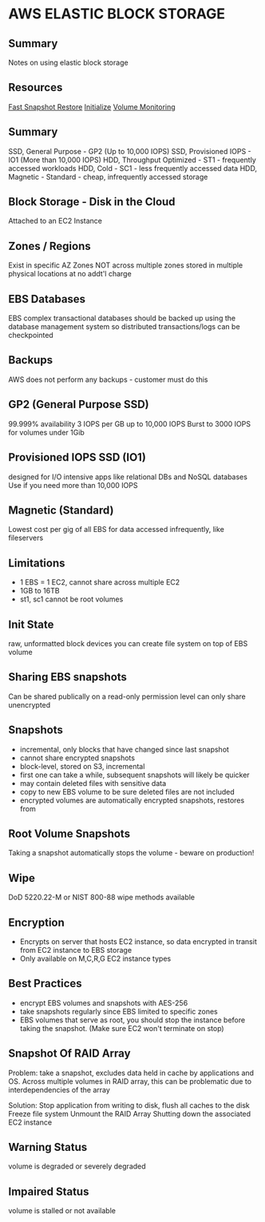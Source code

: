 # AWS ELASTIC BLOCK STORAGE

## Summary

Notes on using elastic block storage

## Resources

[Fast Snapshot Restore](https://aws.amazon.com/blogs/aws/new-amazon-ebs-fast-snapshot-restore-fsr/)
[Initialize](http://docs.aws.amazon.com/AWSEC2/latest/UserGuide/ebs-initialize.html)
[Volume Monitoring](http://docs.aws.amazon.com/AWSEC2/latest/UserGuide/monitoring-volume-status.html)

## Summary

SSD, General Purpose - GP2 (Up to 10,000 IOPS)
SSD, Provisioned IOPS - IO1 (More than 10,000 IOPS)
HDD, Throughput Optimized - ST1 - frequently accessed workloads
HDD, Cold - SC1 - less frequently accessed data
HDD, Magnetic - Standard - cheap, infrequently accessed storage

## Block Storage - Disk in the Cloud

Attached to an EC2 Instance

## Zones / Regions

Exist in specific AZ Zones NOT across multiple zones
stored in multiple physical locations at no addt'l charge

## EBS Databases

EBS complex transactional databases should be backed up using the database
management system so distributed transactions/logs can be checkpointed

## Backups

AWS does not perform any backups - customer must do this

## GP2 (General Purpose SSD)

99.999% availability
3 IOPS per GB up to 10,000 IOPS
Burst to 3000 IOPS for volumes under 1Gib

## Provisioned IOPS SSD (IO1)

designed for I/O intensive apps like relational DBs and NoSQL databases
Use if you need more than 10,000 IOPS

## Magnetic (Standard)

Lowest cost per gig of all EBS
for data accessed infrequently, like fileservers

## Limitations

- 1 EBS = 1 EC2, cannot share across multiple EC2
- 1GB to 16TB
- st1, sc1 cannot be root volumes

## Init State

raw, unformatted block devices
you can create file system on top of EBS volume

## Sharing EBS snapshots

Can be shared publically on a read-only permission level
can only share unencrypted

## Snapshots

- incremental, only blocks that have changed since last snapshot
- cannot share encrypted snapshots
- block-level, stored on S3, incremental
- first one can take a while, subsequent snapshots will likely be quicker
- may contain deleted files with sensitive data
- copy to new EBS volume to be sure deleted files are not included
- encrypted volumes are automatically encrypted snapshots, restores from

## Root Volume Snapshots

Taking a snapshot automatically stops the volume - beware on production!

## Wipe

DoD 5220.22-M or NIST 800-88 wipe methods available

## Encryption

- Encrypts on server that hosts EC2 instance, so data encrypted in transit from
  EC2 instance to EBS storage
- Only available on M,C,R,G EC2 instance types

## Best Practices

- encrypt EBS volumes and snapshots with AES-256
- take snapshots regularly since EBS limited to specific zones
- EBS volumes that serve as root, you should stop the instance before taking the
  snapshot. (Make sure EC2 won't terminate on stop)

## Snapshot Of RAID Array

Problem: take a snapshot, excludes data held in cache by applications and OS. Across multiple volumes in RAID array, this can be problematic due to interdependencies of the array

Solution: Stop application from writing to disk, flush all caches to the disk
Freeze file system
Unmount the RAID Array
Shutting down the associated EC2 instance

## Warning Status

volume is degraded or severely degraded

## Impaired Status

volume is stalled or not available
